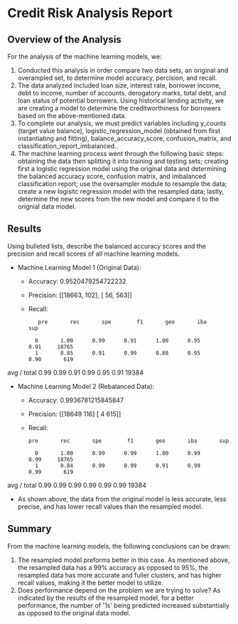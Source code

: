 # Credit Risk Analysis Report

## Overview of the Analysis

For the analysis of the machine learning models, we:

1) Conducted this analysis in order compare two data sets, an original and overampled set, to determine model accuracy, percision, and recall.
2) The data analyzed included loan size, interest rate, borrower income, debt to income, number of accounts, derogatory marks, total debt, and loan status of potential borrowers. Using historical lending activity, we are creating a model to determine the creditworthiness for borrowers based on the above-mentioned data.
3) To complete our analysis, we must predict variables including y_counts (target value balance), logistic_regression_model (obtained from first instantiating and fitting), balance_accuracy_score, confusion_matrix, and classification_report_imbalanced..
4) The machine learning process went through the following basic steps: obtaining the data then splitting it into training and testing sets; creating first a logistic regression model using the original data and determining the balanced accuracy score, confusion matrix, and imbalanced classification report; use the oversampler module to resample the data; create a new logisitc regression model with the resampled data; lastly, determine the new scores from the new model and compare it to the orignial data model.


## Results

Using bulleted lists, describe the balanced accuracy scores and the precision and recall scores of all machine learning models.

* Machine Learning Model 1 (Original Data):
  * Accuracy:
  0.9520479254722232
  
  * Precision:
  [[18663,   102],
       [   56,   563]]
       
  * Recall:
  
           pre       rec       spe        f1       geo       iba       sup

          0       1.00      0.99      0.91      1.00      0.95      0.91     18765
          1       0.85      0.91      0.99      0.88      0.95      0.90       619

avg / total       0.99      0.99      0.91      0.99      0.95      0.91     19384

* Machine Learning Model 2 (Rebalanced Data):
  * Accuracy:
  0.9936781215845847
  
  * Precision:
  [[18649   116]
 [    4   615]]
  
  * Recall:
  
        pre       rec       spe        f1       geo       iba       sup

          0       1.00      0.99      0.99      1.00      0.99      0.99     18765
          1       0.84      0.99      0.99      0.91      0.99      0.99       619

avg / total       0.99      0.99      0.99      0.99      0.99      0.99     19384

* As shown above, the data from the original model is less accurate, less precise, and has lower recall values than the resampled model. 

## Summary

From the machine learning models, the following conclusions can be drawn:

1) The resampled model preforms better in this case. As mentioned above, the resampled data has a 99% accuracy as opposed to 95%, the resampled data has more accurate and fuller clusters, and has higher recall values, making it the better model to utilize. 
2) Does performance depend on the problem we are trying to solve? As indicated by the results of the resampled model, for a better performance, the number of '1s' being predicted increased substantially as opposed to the original data model. 


